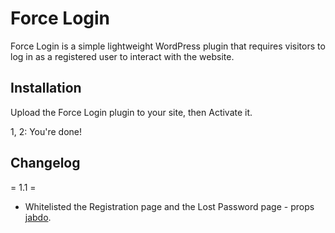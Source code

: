 # Force Login

Force Login is a simple lightweight WordPress plugin that requires visitors to log in as a registered user to interact with the website.

## Installation ##

Upload the Force Login plugin to your site, then Activate it.

1, 2: You're done!

## Changelog ##

= 1.1 =

* Whitelisted the Registration page and the Lost Password page - props [jabdo](http://profiles.wordpress.org/jabdo).